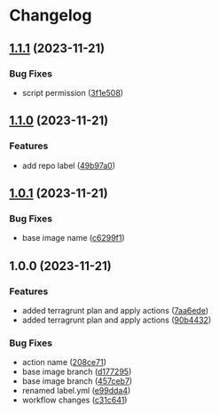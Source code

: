 # Changelog

## [1.1.1](https://github.com/wayofdev/gh-actions-terragrunt/compare/v1.1.0...v1.1.1) (2023-11-21)


### Bug Fixes

* script permission ([3f1e508](https://github.com/wayofdev/gh-actions-terragrunt/commit/3f1e5081ec3fd7efb199a015e08e1d9a50ec7e59))

## [1.1.0](https://github.com/wayofdev/gh-actions-terragrunt/compare/v1.0.1...v1.1.0) (2023-11-21)


### Features

* add repo label ([49b97a0](https://github.com/wayofdev/gh-actions-terragrunt/commit/49b97a04519d17b45c77f2210d0bb1c124534bfe))

## [1.0.1](https://github.com/wayofdev/gh-actions-terragrunt/compare/v1.0.0...v1.0.1) (2023-11-21)


### Bug Fixes

* base image name ([c6299f1](https://github.com/wayofdev/gh-actions-terragrunt/commit/c6299f124ee2866217657891399bde9a01bd793f))

## 1.0.0 (2023-11-21)


### Features

* added terragrunt plan and apply actions ([7aa6ede](https://github.com/wayofdev/gh-actions-terragrunt/commit/7aa6ede8a23a9f493458391cabc4408e73ed2dff))
* added terragrunt plan and apply actions ([90b4432](https://github.com/wayofdev/gh-actions-terragrunt/commit/90b44324630c7e1e7990f11678e414748c7887b3))


### Bug Fixes

* action name ([208ce71](https://github.com/wayofdev/gh-actions-terragrunt/commit/208ce719accba57c38f85229459b7ffb1d5c3cab))
* base image branch ([d177295](https://github.com/wayofdev/gh-actions-terragrunt/commit/d177295f5445be445d5cca90294f899f1846bafa))
* base image branch ([457ceb7](https://github.com/wayofdev/gh-actions-terragrunt/commit/457ceb759ce4e657341c6445023ea1d69f78457f))
* renamed label.yml ([e99dda4](https://github.com/wayofdev/gh-actions-terragrunt/commit/e99dda4b9a1dfc54b5a215390ba931538328e578))
* workflow changes ([c31c641](https://github.com/wayofdev/gh-actions-terragrunt/commit/c31c6415927f61c97610b7cac6c584a9e77eb5ff))
